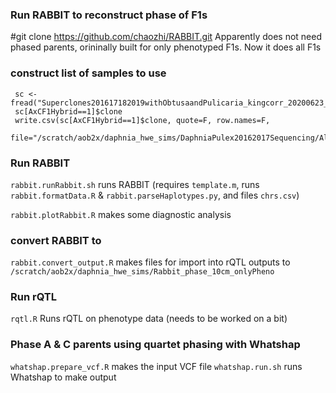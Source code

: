### Run RABBIT to reconstruct phase of F1s
  #git clone https://github.com/chaozhi/RABBIT.git
  Apparently does not need phased parents, orininally built for only phenotyped F1s. Now it does all F1s

  ### construct list of samples to use
  ```RScript
   sc <- fread("Superclones201617182019withObtusaandPulicaria_kingcorr_20200623_wmedrd.txt")
   sc[AxCF1Hybrid==1]$clone
   write.csv(sc[AxCF1Hybrid==1]$clone, quote=F, row.names=F,
            file="/scratch/aob2x/daphnia_hwe_sims/DaphniaPulex20162017Sequencing/AlanAnalysis/rQTL/F1s_to_use.all_AxC_F1s.delim")
   ```


  ### Run RABBIT
  `rabbit.runRabbit.sh` runs RABBIT
      (requires `template.m`, runs `rabbit.formatData.R` & `rabbit.parseHaplotypes.py`, and files `chrs.csv`)

  `rabbit.plotRabbit.R` makes some diagnostic analysis

  ### convert RABBIT to
  `rabbit.convert_output.R` makes files for import into rQTL
    outputs to `/scratch/aob2x/daphnia_hwe_sims/Rabbit_phase_10cm_onlyPheno`

### Run rQTL
`rqtl.R` Runs rQTL on phenotype data (needs to be worked on a bit)













### Phase A & C parents using quartet phasing with Whatshap
`whatshap.prepare_vcf.R` makes the input VCF file
`whatshap.run.sh` runs Whatshap to make output

